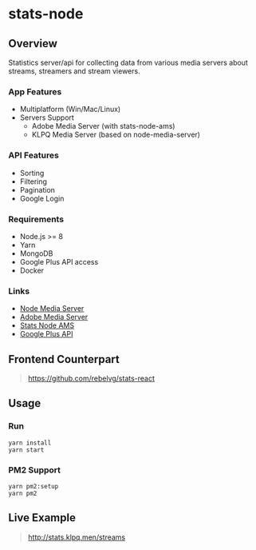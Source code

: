 # stats-node

## Overview

Statistics server/api for collecting data from various media servers about streams, streamers and stream viewers.

### App Features

- Multiplatform (Win/Mac/Linux)
- Servers Support
  - Adobe Media Server (with stats-node-ams)
  - KLPQ Media Server (based on node-media-server)

### API Features

- Sorting
- Filtering
- Pagination
- Google Login

### Requirements

- Node.js >= 8
- Yarn
- MongoDB
- Google Plus API access
- Docker

### Links

- [Node Media Server](https://github.com/rebelvg/stream-service)
- [Adobe Media Server](http://www.adobe.com/products/adobe-media-server-family.html)
- [Stats Node AMS](https://github.com/rebelvg/stats-node-ams)
- [Google Plus API](https://console.developers.google.com/apis/library/plus.googleapis.com)

## Frontend Counterpart

> https://github.com/rebelvg/stats-react

## Usage

### Run

```
yarn install
yarn start
```

### PM2 Support

```
yarn pm2:setup
yarn pm2
```

## Live Example

> http://stats.klpq.men/streams
